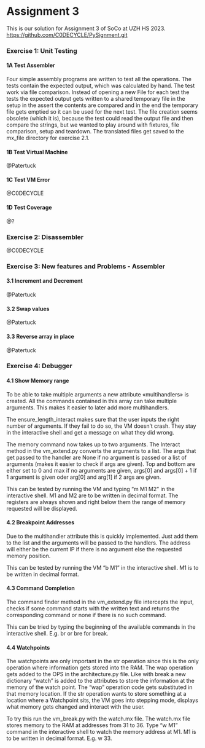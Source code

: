 # Assignment 3

This is our solution for Assignment 3 of SoCo at UZH HS 2023.  
https://github.com/C0DECYCLE/PySignment.git

### Exercise 1: Unit Testing
#### 1A Test Assembler
Four simple assembly programs are written to test all the operations. The tests contain the expected output, which was calculated by hand. The test work via file comparison.
Instead of opening a new File for each test the tests the expected output gets written to a shared temporary file in the setup in the assert the contents are compared and in the end the temporary file gets emptied so it can be used for the next test. 
The file creation seems obsolete (which it is), because the test could read the output file and then compare the strings, but we wanted to play around with fixtures, file comparison, setup and teardown.
The translated files get saved to the mx_file directory for exercise 2.1.

#### 1B Test Virtual Machine
@Patertuck

#### 1C Test VM Error
@C0DECYCLE

#### 1D Test Coverage
@?

### Exercise 2: Disassembler
@C0DECYCLE

### Exercise 3: New features and Problems - Assembler
#### 3.1 Increment and Decrement
@Patertuck

#### 3.2 Swap values
@Patertuck

#### 3.3 Reverse array in place
@Patertuck

### Exercise 4: Debugger
#### 4.1 Show Memory range
To be able to take multiple arguments a new attribute «multihandlers» is created. 
All the commands contained in this array can take multiple arguments. This makes it easier to later add more multihandlers.

The ensure_length_interact makes sure that the user inputs the right number of arguments. If they fail to do so, the VM doesn’t crash. 
They stay in the interactive shell and get a message on what they did wrong.

The memory command now takes up to two arguments. The Interact method in the vm_extend.py converts the arguments to a list. 
The args that get passed to the handler are None if no argument is passed or a list of arguments (makes it easier to check if args are given). 
Top and bottom are either set to 0 and max if no arguments are given, args[0] and args[0] + 1 if 1 argument is given oder arg[0] and arg[1] if  2 args are given.

This can be tested by running the VM and typing “m M1 M2” in the interactive shell. M1 and M2 are to be written in decimal format. 
The registers are always shown and right below them the range of memory requested will be displayed.

#### 4.2 Breakpoint Addresses
Due to the multihandler attribute this is quickly implemented. 
Just add them to the list and the arguments will be passed to the handlers. 
The address will either be the current IP if there is no argument else the requested memory position. 

This can be tested by running the VM “b M1” in the interactive shell. M1 is to be written in decimal format. 

#### 4.3 Command Completion
The command finder method in the vm_extend.py file intercepts the input, checks if some command starts with the written text and returns the corresponding command or none if there is no such command.

This can be tried by typing the beginning of the available commands in the interactive shell. E.g. br or bre for break.

#### 4.4 Watchpoints
The watchpoints are only important in the str operation since this is the only operation where information gets stored into the RAM. 
The wap operation gets added to the OPS in the architecture.py file. Like with break a new dictionary “watch” is added to the attributes to store the information at the memory of the watch point. 
The “wap” operation code gets substituted in that memory location. If the str operation wants to store something at a location where a Watchpoint sits, the VM goes into stepping mode, displays what memory gets changed and interact with the user. 

To try this run the vm_break.py with the watch.mx file. The watch.mx file stores memory to the RAM at addresses from 31 to 36.
Type “w M1” command in the interactive shell to watch the memory address at M1. M1 is to be written in decimal format. E.g. w 33. 



